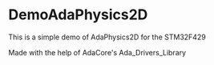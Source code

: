 # DemoAdaPhysics2D

This is a simple demo of AdaPhysics2D for the STM32F429

Made with the help of AdaCore's Ada_Drivers_Library